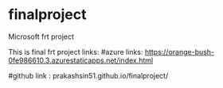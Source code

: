 # finalproject
Microsoft frt project

This is final frt project links:
#azure links: https://orange-bush-0fe986610.3.azurestaticapps.net/index.html

#github link : prakashsin51.github.io/finalproject/
